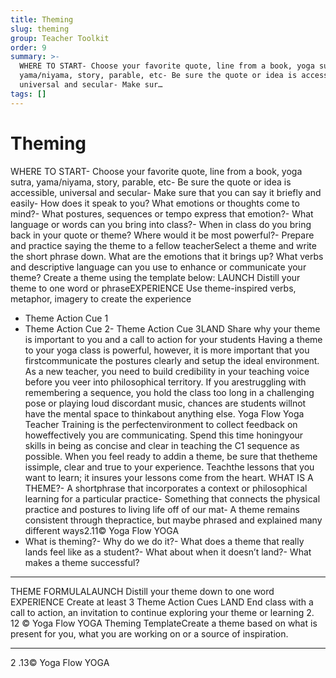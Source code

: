 ```yaml
---
title: Theming
slug: theming
group: Teacher Toolkit
order: 9
summary: >-
  WHERE TO START- Choose your favorite quote, line from a book, yoga sutra,
  yama/niyama, story, parable, etc- Be sure the quote or idea is accessible,
  universal and secular- Make sur…
tags: []
---
```

# Theming

WHERE TO START- Choose your favorite quote, line from a book, yoga sutra, yama/niyama, story, parable, etc- Be sure the quote or idea is accessible, universal and secular- Make sure that you can say it briefly and easily- How does it speak to you? What emotions or thoughts come to mind?- What postures, sequences or tempo express that emotion?- What language or words can you bring into class?- When in class do you bring back in your quote or theme? Where would it be most powerful?- Prepare and practice saying the theme to a fellow teacherSelect a theme and write the short phrase down. What are the emotions that it brings up? What verbs and descriptive language can you use to enhance or communicate your theme? Create a theme using the template below: LAUNCH Distill your theme to one word or phraseEXPERIENCE Use theme-inspired verbs, metaphor, imagery to create the experience
- Theme Action Cue 1
- Theme Action Cue 2- Theme Action Cue 3LAND Share why your theme is important to you and a call to action for your students Having a theme to your yoga class is powerful, however, it is more important that you firstcommunicate the postures clearly and setup the ideal environment. As a new teacher, you need to build credibility in your teaching voice before you veer into philosophical territory. If you arestruggling with remembering a sequence, you hold the class too long in a challenging pose or playing loud discordant music, chances are students willnot have the mental space to thinkabout anything else. Yoga Flow Yoga Teacher Training is the perfectenvironment to collect feedback on howeffectively you are communicating. Spend this time honingyour skills in being as concise and clear in teaching the C1 sequence as possible. When you feel ready to addin a theme, be sure that thetheme issimple, clear and true to your experience. Teachthe lessons that you want to learn; it insures your lessons come from the heart. WHAT IS A THEME?- A shortphrase that incorporates a context or philosophical learning for a particular practice- Something that connects the physical practice and postures to living life off of our mat- A theme remains consistent through thepractice, but maybe phrased and explained many different ways2.11© Yoga Flow YOGA
- What is theming?- Why do we do it?- What does a theme that really lands feel like as a student?- What about when it doesn’t land?- What makes a theme successful?
- --

THEME FORMULALAUNCH Distill your theme down to one word
EXPERIENCE Create at least 3 Theme Action Cues
LAND End class with a call to action, an invitation to continue exploring your theme or learning
2. 12 © Yoga Flow YOGA Theming TemplateCreate a theme based on what is present for you, what you are working on or a source of inspiration.
- --

2 .13© Yoga Flow YOGA
